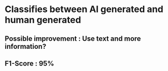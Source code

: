# Classifies between AI generated and human generated
## Possible improvement : Use text and more information?
## F1-Score : 95%